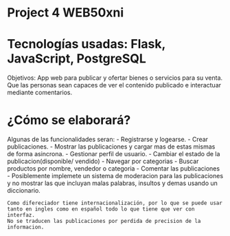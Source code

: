 # Project 4 WEB50xni

# Tecnologías usadas: Flask, JavaScript, PostgreSQL

Objetivos: 
    App web para publicar y ofertar bienes o servicios para su venta.
    Que las personas sean capaces de ver el contenido publicado e interactuar mediante comentarios.

# ¿Cómo se elaborará? 
Algunas de las funcionalidades seran: 
    - Registrarse y logearse. 
    - Crear publicaciones. 
    - Mostrar las publicaciones y cargar mas de estas mismas de forma asincrona. 
    - Gestionar perfil de usuario. 
    - Cambiar el estado de la publicacion(disponible/ vendido) 
    - Navegar por categorias 
    - Buscar productos por nombre, vendedor o categoria 
    - Comentar las publicaciones 
    - Posiblemente implemete un sistema de moderacion para las publicaciones y no mostrar las que incluyan malas palabras, insultos y demas usando un diccionario. 

    Como difereciador tiene internacionalización, por lo que se puede usar tanto en ingles como en español todo lo que tiene que ver con interfaz.
    No se traducen las publicaciones por perdida de precision de la informacion. 